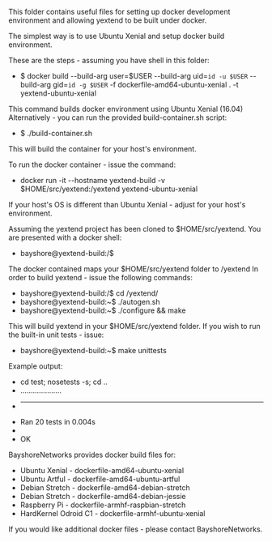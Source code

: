 This folder contains useful files for setting up docker development
environment and allowing yextend to be built under docker.

The simplest way is to use Ubuntu Xenial and setup docker build
environment.

These are the steps - assuming you have shell in this folder:

* $ docker build --build-arg user=$USER --build-arg uid=`id -u $USER` --build-arg gid=`id -g $USER` -f dockerfile-amd64-ubuntu-xenial . -t yextend-ubuntu-xenial

This command builds docker environment using Ubuntu Xenial (16.04)
Alternatively - you can run the provided build-container.sh script:

* $ ./build-container.sh

This will build the container for your host's environment.

To run the docker container - issue the command:

* docker run -it --hostname yextend-build -v $HOME/src/yextend:/yextend yextend-ubuntu-xenial

If your host's OS is different than Ubuntu Xenial - adjust for your
host's environment.

Assuming the yextend project has been cloned to $HOME/src/yextend.
You are presented with a docker shell:

* bayshore@yextend-build:/$

The docker contained maps your $HOME/src/yextend folder to /yextend
In order to build yextend - issue the following commands:

* bayshore@yextend-build:/$ cd /yextend/
* bayshore@yextend-build:~$ ./autogen.sh
* bayshore@yextend-build:~$ ./configure && make

This will build yextend in your $HOME/src/yextend folder.
If you wish to run the built-in unit tests - issue:

* bayshore@yextend-build:~$ make unittests

Example output:
* cd test; nosetests -s; cd ..
* ....................
* ----------------------------------------------------------------------
* Ran 20 tests in 0.004s
* 
* OK


BayshoreNetworks provides docker build files for:

* Ubuntu Xenial - dockerfile-amd64-ubuntu-xenial
* Ubuntu Artful - dockerfile-amd64-ubuntu-artful
* Debian Stretch - dockerfile-amd64-debian-stretch
* Debian Stretch - dockerfile-amd64-debian-jessie
* Raspberry Pi - dockerfile-armhf-raspbian-stretch
* HardKernel Odroid C1 - dockerfile-armhf-ubuntu-xenial

If you would like additional docker files - please contact BayshoreNetworks.
